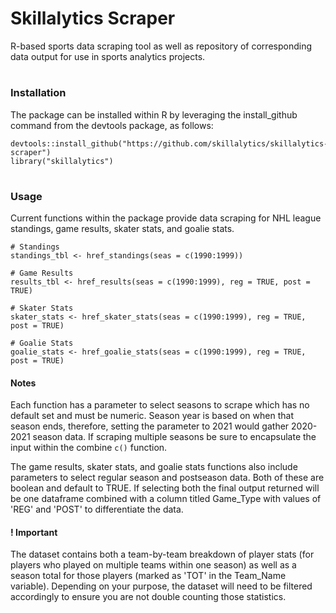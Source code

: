 # Skillalytics Scraper
R-based sports data scraping tool as well as repository of corresponding data output for use in sports analytics projects.

# 

<h3>Installation</h3>
<p>The package can be installed within R by leveraging the install_github command from the devtools package, as follows:</p>

```
devtools::install_github("https://github.com/skillalytics/skillalytics-scraper")
library("skillalytics")
```
# 

<h3>Usage</h3>
<p>Current functions within the package provide data scraping for NHL league standings, game results, skater stats, and goalie stats.</p>

```
# Standings
standings_tbl <- href_standings(seas = c(1990:1999))

# Game Results
results_tbl <- href_results(seas = c(1990:1999), reg = TRUE, post = TRUE)

# Skater Stats
skater_stats <- href_skater_stats(seas = c(1990:1999), reg = TRUE, post = TRUE)

# Goalie Stats
goalie_stats <- href_goalie_stats(seas = c(1990:1999), reg = TRUE, post = TRUE)
```

<h4>Notes</h4>
<p>Each function has a parameter to select seasons to scrape which has no default set and must be numeric. Season year is based on when that season ends, therefore, setting the parameter to 2021 would gather 2020-2021 season data.  If scraping multiple seasons be sure to encapsulate the input within the combine <code>c()</code> function.</i></p>
<p>The game results, skater stats, and goalie stats functions also include parameters to select regular season and postseason data. Both of these are boolean and default to TRUE. If selecting both the final output returned will be one dataframe combined with a column titled Game_Type with values of 'REG' and 'POST' to differentiate the data.</p>

<h4>! Important</h4>
<p>The dataset contains both a team-by-team breakdown of player stats (for players who played on multiple teams within one season) as well as a season total for those players (marked as 'TOT' in the Team_Name variable). Depending on your purpose, the dataset will need to be filtered accordingly to ensure you are not double counting those statistics.</p>
